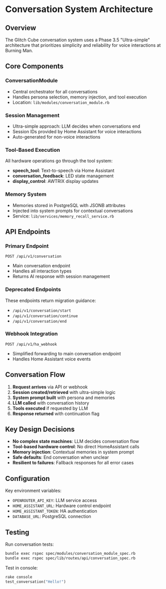 # Conversation System Architecture

## Overview
The Glitch Cube conversation system uses a Phase 3.5 "Ultra-simple" architecture that prioritizes simplicity and reliability for voice interactions at Burning Man.

## Core Components

### ConversationModule
- Central orchestrator for all conversations
- Handles persona selection, memory injection, and tool execution
- Location: `lib/modules/conversation_module.rb`

### Session Management
- Ultra-simple approach: LLM decides when conversations end
- Session IDs provided by Home Assistant for voice interactions
- Auto-generated for non-voice interactions

### Tool-Based Execution
All hardware operations go through the tool system:
- **speech_tool**: Text-to-speech via Home Assistant
- **conversation_feedback**: LED state management
- **display_control**: AWTRIX display updates

### Memory System
- Memories stored in PostgreSQL with JSONB attributes
- Injected into system prompts for contextual conversations
- Service: `lib/services/memory_recall_service.rb`

## API Endpoints

### Primary Endpoint
`POST /api/v1/conversation`
- Main conversation endpoint
- Handles all interaction types
- Returns AI response with session management

### Deprecated Endpoints
These endpoints return migration guidance:
- `/api/v1/conversation/start`
- `/api/v1/conversation/continue`
- `/api/v1/conversation/end`

### Webhook Integration
`POST /api/v1/ha_webhook`
- Simplified forwarding to main conversation endpoint
- Handles Home Assistant voice events

## Conversation Flow

1. **Request arrives** via API or webhook
2. **Session created/retrieved** with ultra-simple logic
3. **System prompt built** with persona and memories
4. **LLM called** with conversation history
5. **Tools executed** if requested by LLM
6. **Response returned** with continuation flag

## Key Design Decisions

- **No complex state machines**: LLM decides conversation flow
- **Tool-based hardware control**: No direct HomeAssistant calls
- **Memory injection**: Contextual memories in system prompt
- **Safe defaults**: End conversation when unclear
- **Resilient to failures**: Fallback responses for all error cases

## Configuration

Key environment variables:
- `OPENROUTER_API_KEY`: LLM service access
- `HOME_ASSISTANT_URL`: Hardware control endpoint
- `HOME_ASSISTANT_TOKEN`: HA authentication
- `DATABASE_URL`: PostgreSQL connection

## Testing

Run conversation tests:
```bash
bundle exec rspec spec/modules/conversation_module_spec.rb
bundle exec rspec spec/lib/routes/api/conversation_spec.rb
```

Test in console:
```ruby
rake console
test_conversation("Hello!")
```